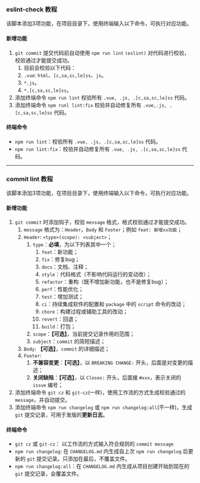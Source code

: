 ### eslint-check 教程

该脚本添加3项功能，在项目目录下，使用终端输入以下命令，可执行对应功能。

#### 新增功能

1. `git commit` 提交代码前自动使用 `npm run lint` `(eslint)` 对代码进行校验，校验通过才能提交成功。
   1. 目前会校验以下代码：
   2. `.vue`: `html`、`[c,sa,sc,le]ss`、`js`。
   3. `*.js`。
   4. `*.[c,sa,sc,le]ss`。
2. 添加终端命令 `npm run lint` 校验所有 `.vue, .js, .[c,sa,sc,le]ss` 代码。
3. 添加终端命令 `npm runl lint:fix` 校验并自动修复所有 `.vue,.js, .[c,sa,sc,le]ss` 代码。

#### 终端命令

- `npm run lint`：校验所有 `.vue, .js, .[c,sa,sc,le]ss` 代码。
- `npm run lint:fix`：校验并自动修复所有 `.vue, .js, .[c,sa,sc,le]ss` 代码。

---

### commit lint 教程

该脚本添加3项功能，在项目目录下，使用终端输入以下命令，可执行对应功能。

#### 新增功能

1. `git commit` 时添加钩子，校验 `message` 格式，格式校验通过才能提交成功。
   1. `message` 格式为：`Header`，`Body` 和 `Footer`；例如 `feat: 新增xx功能`；
   2. `Header`: `<type>(scope): <subject>`；
      1. `type`：**必填**，为以下列表其中一个；
         1. `feat`：新功能；
         2. `fix`：修复bug；
         3. `docs`：文档、注释；
         4. `style`：代码格式（不影响代码运行的变动改）；
         5. `refactor`：重构（既不增加新功能，也不是修复bug）；
         6. `perf`：性能优化；
         7. `test`：增加测试；
         8. `ci`：持续集成软件的配置和 `package` 中的 `script` 命令的改动；
         9. `chore`：构建过程或辅助工具的改动；
         10. `revert`：回退；
         11. `build`：打包；
      2. `scope`：**【可选】**，当前提交记录作用的范围；
      3. `subject`：`commit` 的简短描述；
   3. `Body`: **【可选】**，`commit` 的详细描述；
   4. `Footer`:
      1. **不兼容变更**：**【可选】**，以 `BREAKING CHANGE:` 开头，后面是对变更的描述；
      2. **关闭缺陷**：**【可选】**，以 `Closes:` 开头，后面接 `#xxx`，表示关闭的 `issue` 编号；
2. 添加终端命令 `git cz` 和 `git-cz`(一样)，使用工作流的方式生成校验通过的 `message`，并自动提交。
3. 添加终端命令 `npm run changelog` 或 `npm run changelog:all`(不一样)，生成 `git` 提交记录，可用于发版的**更新日志**。

#### 终端命令

- `git cz` 或 `git-cz`： 以工作流的方式输入符合规则的 `commit message`
- `npm run changelog`:  在 `CHANGELOG.md` 内生成自上次 `npm run changelog` 后更新的 `git` 提交记录。只添加在最后，不覆盖文件。
- `npm run changelog:all`：在 `CHANGELOG.md` 内生成从项目创建开始到现在的 `git` 提交记录，会覆盖文件。


